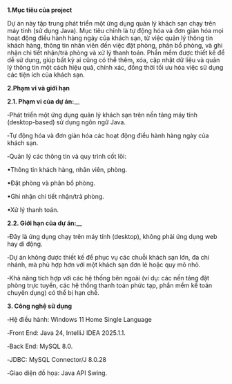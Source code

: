 **1.Mục tiêu của project**

Dự án này tập trung phát triển một ứng dụng quản lý khách sạn chạy trên máy tính (sử dụng Java). Mục tiêu chính là tự động hóa và đơn giản hóa mọi hoạt động điều hành hàng ngày của khách sạn, từ việc quản lý thông tin khách hàng, thông tin nhân viên đến việc đặt phòng, phân bổ phòng, và ghi nhận chi tiết nhận/trả phòng và xử lý thanh toán. Phần mềm được thiết kế để dễ sử dụng, giúp bất kỳ ai cũng có thể thêm, xóa, cập nhật dữ liệu và quản lý thông tin một cách hiệu quả, chính xác, đồng thời tối ưu hóa việc sử dụng các tiện ích của khách sạn.

**2.Phạm vi và giới hạn**

**2.1. Phạm vi của dự án:**__

‐Phát triển một ứng dụng quản lý khách sạn trên nền tảng máy tính (desktop-based) sử dụng ngôn ngữ Java.

‐Tự động hóa và đơn giản hóa các hoạt động điều hành hàng ngày của khách sạn.

‐Quản lý các thông tin và quy trình cốt lõi:

•Thông tin khách hàng, nhân viên, phòng.

•Đặt phòng và phân bổ phòng.

•Ghi nhận chi tiết nhận/trả phòng.

•Xử lý thanh toán.

**2.2. Giới hạn của dự án:**__

‐Đây là ứng dụng chạy trên máy tính (desktop), không phải ứng dụng web hay di động.

‐Dự án không được thiết kế để phục vụ các chuỗi khách sạn lớn, đa chi nhánh, mà phù hợp hơn với một khách sạn đơn lẻ hoặc quy mô nhỏ.

‐Khả năng tích hợp với các hệ thống bên ngoài (ví dụ: các nền tảng đặt phòng trực tuyến, các hệ thống thanh toán phức tạp, phần mềm kế toán chuyên dụng) có thể bị hạn chế.

**3. Công nghệ sử dụng**

‐Hệ điều hành: Windows 11 Home Single Language

‐Front End: Java 24, IntelliJ IDEA 2025.1.1.

‐Back End: MySQL 8.0.

‐JDBC: MySQL Connector/J 8.0.28

‐Giao diện đồ họa: Java API Swing.
